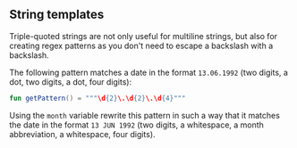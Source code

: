 ## String templates

Triple-quoted strings are not only useful for multiline strings, but also
for creating regex patterns as you don't need to escape a backslash with a backslash.

The following pattern matches a date in the format `13.06.1992`
(two digits, a dot, two digits, a dot, four digits):

```kotlin
fun getPattern() = """\d{2}\.\d{2}\.\d{4}"""
```

Using the `month` variable rewrite this pattern in such a way that it matches the date in the format `13 JUN 1992`
(two digits, a whitespace, a month abbreviation, a whitespace, four digits).
